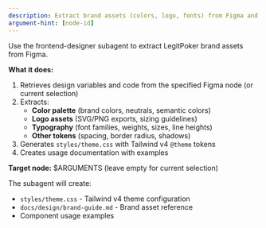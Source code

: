 ```yaml
---
description: Extract brand assets (colors, logo, fonts) from Figma and generate Tailwind tokens.
argument-hint: [node-id]
---
```

Use the frontend-designer subagent to extract LegitPoker brand assets from Figma.

**What it does:**
1. Retrieves design variables and code from the specified Figma node (or current selection)
2. Extracts:
   - **Color palette** (brand colors, neutrals, semantic colors)
   - **Logo assets** (SVG/PNG exports, sizing guidelines)
   - **Typography** (font families, weights, sizes, line heights)
   - **Other tokens** (spacing, border radius, shadows)
3. Generates `styles/theme.css` with Tailwind v4 `@theme` tokens
4. Creates usage documentation with examples

**Target node:** $ARGUMENTS (leave empty for current selection)

The subagent will create:
- `styles/theme.css` - Tailwind v4 theme configuration
- `docs/design/brand-guide.md` - Brand asset reference
- Component usage examples

